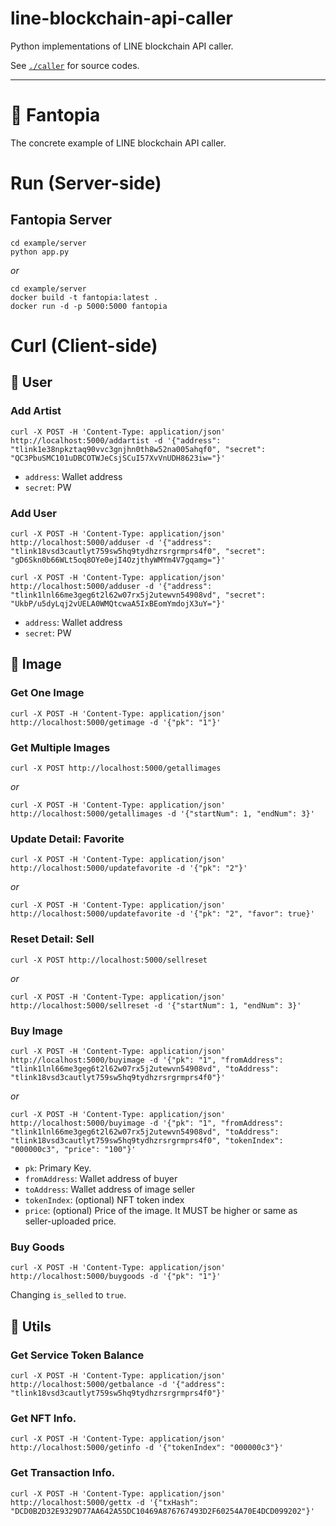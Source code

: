 # line-blockchain-api-caller
Python implementations of LINE blockchain API caller.

See [`./caller`](https://github.com/lukepark327/line-blockchain-api-caller/tree/main/caller) for source codes.

---

# :european_castle: Fantopia

The concrete example of LINE blockchain API caller.

<!--
*Fantopia* is the ...
-->

# Run (Server-side)

## Fantopia Server

```
cd example/server
python app.py
```

*or*

```
cd example/server
docker build -t fantopia:latest .
docker run -d -p 5000:5000 fantopia
```

<!--
## Image Server

```
cd example/image_server
python web.py
```
-->

# Curl (Client-side)

<!--
```
cd example/client
```
-->

## :couple: User

### Add Artist

```
curl -X POST -H 'Content-Type: application/json' http://localhost:5000/addartist -d '{"address": "tlink1e38npkztaq90vvc3gnjhn0th8w52na005ahqf0", "secret": "QC3PbuSMC101uDBCOTWJeCsjSCuI57XvVnUDH8623iw="}'
```

* `address`: Wallet address
* `secret`: PW

### Add User

```
curl -X POST -H 'Content-Type: application/json' http://localhost:5000/adduser -d '{"address": "tlink18vsd3cautlyt759sw5hq9tydhzrsrgrmprs4f0", "secret": "gD6Skn0b66WLt5oq8OYe0ejI4OzjthyWMYm4V7gqamg="}'
```
```
curl -X POST -H 'Content-Type: application/json' http://localhost:5000/adduser -d '{"address": "tlink1lnl66me3geg6t2l62w07rx5j2utewvn54908vd", "secret": "UkbP/u5dyLqj2vUELA0WMQtcwaA5IxBEomYmdojX3uY="}'
```
* `address`: Wallet address
* `secret`: PW

## :floppy_disk: Image

<!--
### Upload image

```
curl -i -X PUT http://localhost:5000/uploadimage -F who="tlink1jweegl733lmfdusfknelge8d82ftcfmrnm3r48" -F name="1.jpeg" -F file=@"client_images/1.jpeg" -F amount="5"
```

* `who`: Wallet address of uploader
* `name`: Unique name of the file
* `file`: URI of the file
* `amount`: (optional) How many images you want to sell
* `price`: (optional) Price of the image

### Upload detail of image

```
curl -X POST -H 'Content-Type: application/json' http://localhost:5000/uploaddetail -d '{"tokenIndex": "00000085", "name": "1.jpeg", "description": {"artist": "tlink1e38npkztaq90vvc3gnjhn0th8w52na005ahqf0", "agency": "Loen Entertainment", "schedule": "2019 IU concert", "date": "12/01/2019", "minted": "01/12/2020"}, "amount": "5", "price": "10000"}'
```

* `tokenIndex`: NFT token index
* `name`: Unique name of the file
* `description`: dictionary-like details about the image. It MUST includes `artist`, `agency`, `schedule`, `date` and `minted` fields.
* `amount`: (optional) How many images you want to sell
* `price`: (optional) Price of the image
-->

### Get One Image

```
curl -X POST -H 'Content-Type: application/json' http://localhost:5000/getimage -d '{"pk": "1"}'
```

### Get Multiple Images

```
curl -X POST http://localhost:5000/getallimages
```

*or*

```
curl -X POST -H 'Content-Type: application/json' http://localhost:5000/getallimages -d '{"startNum": 1, "endNum": 3}'
```

### Update Detail: Favorite

```
curl -X POST -H 'Content-Type: application/json' http://localhost:5000/updatefavorite -d '{"pk": "2"}'
```

*or*

```
curl -X POST -H 'Content-Type: application/json' http://localhost:5000/updatefavorite -d '{"pk": "2", "favor": true}'
```

### Reset Detail: Sell

```
curl -X POST http://localhost:5000/sellreset
```

*or*

```
curl -X POST -H 'Content-Type: application/json' http://localhost:5000/sellreset -d '{"startNum": 1, "endNum": 3}'
```

### Buy Image

```
curl -X POST -H 'Content-Type: application/json' http://localhost:5000/buyimage -d '{"pk": "1", "fromAddress": "tlink1lnl66me3geg6t2l62w07rx5j2utewvn54908vd", "toAddress": "tlink18vsd3cautlyt759sw5hq9tydhzrsrgrmprs4f0"}'
```

*or*

```
curl -X POST -H 'Content-Type: application/json' http://localhost:5000/buyimage -d '{"pk": "1", "fromAddress": "tlink1lnl66me3geg6t2l62w07rx5j2utewvn54908vd", "toAddress": "tlink18vsd3cautlyt759sw5hq9tydhzrsrgrmprs4f0", "tokenIndex": "000000c3", "price": "100"}'
```

* `pk`: Primary Key.
* `fromAddress`: Wallet address of buyer
* `toAddress`: Wallet address of image seller
* `tokenIndex`: (optional) NFT token index
* `price`: (optional) Price of the image. It MUST be higher or same as seller-uploaded price.

### Buy Goods

```
curl -X POST -H 'Content-Type: application/json' http://localhost:5000/buygoods -d '{"pk": "1"}'
```

Changing `is_selled` to `true`.

<!--
## :coffee: Product

### Upload product

```
curl -X POST -H 'Content-Type: application/json' http://localhost:5000/uploadproduct -d '{"name": "Cup", "nft_number": "00000085", "nft_name": "1.jpeg"}'
```

* `name`: Unique name of the product
* `nft_number`: NFT token index
* `nft_name`: Unique name of the image

### Get one image of product

```
curl -X POST -H 'Content-Type: application/json' http://localhost:5000/getproductimage -d '{"name": "Cup"}'
```

If saving file is needed, try:

```
curl -X POST -H 'Content-Type: application/json' http://localhost:5000/getproductimage -d '{"name": "Cup"}' > output.jpeg
```

**Notice**: Python Flask supports sending only one file at once.

### Get detail of product

```
curl -X POST -H 'Content-Type: application/json' http://localhost:5000/getproductdetail -d '{"name": "Cup"}'
```

* `name`: Unique name of the product

### Get multiple products' detail

```
curl -X POST -H 'Content-Type: application/json' http://localhost:5000/getproductdetails -d '{"names": ["Cup"]}'
```

* `names`: The array of the multiple products' name
-->

## :wrench: Utils

### Get Service Token Balance

```
curl -X POST -H 'Content-Type: application/json' http://localhost:5000/getbalance -d '{"address": "tlink18vsd3cautlyt759sw5hq9tydhzrsrgrmprs4f0"}'
```

### Get NFT Info.

```
curl -X POST -H 'Content-Type: application/json' http://localhost:5000/getinfo -d '{"tokenIndex": "000000c3"}'
```

### Get Transaction Info.

```
curl -X POST -H 'Content-Type: application/json' http://localhost:5000/gettx -d '{"txHash": "DCD0B2D32E9329D77AA642A55DC10469A876767493D2F60254A70E4DCD099202"}'
```

<!--
### Test

```
curl http://localhost:5000/test
```
-->
